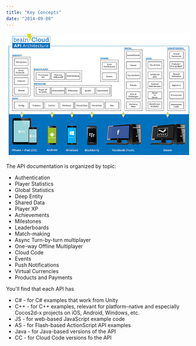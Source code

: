 ```yaml
---
title: "Key Concepts"
date: "2014-09-08"
---
```


![brainCloud Architecture](images/BrainCloud-architecture-boxes.jpg)

The API documentation is organized by topic:

- Authentication
- Player Statistics
- Global Statistics
- Deep Entity
- Shared Data
- Player XP
- Achievements
- Milestones
- Leaderboards
- Match-making
- Async Turn-by-turn multiplayer
- One-way Offline Multiplayer
- Cloud Code
- Events
- Push Notifications
- Virtual Currencies
- Products and Payments  

You'll find that each API has

- C# - for C# examples that work from Unity
- C++ - for C++ examples, relevant for platform-native and especially Cocos2d-x projects on iOS, Android, Windows, etc.
- JS - for web-based JavaScript example code
- AS - for Flash-based ActionScript API examples
- Java - for Java-based versions of the API
- CC - for Cloud Code versions fo the API
